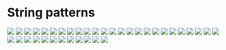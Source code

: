 # String patterns

![](https://github.com/ivantusek/Zend-PHP-Certification/blob/master/string_patterns/001.jpg)
![](https://github.com/ivantusek/Zend-PHP-Certification/blob/master/string_patterns/001_exp.jpg)
![](https://github.com/ivantusek/Zend-PHP-Certification/blob/master/string_patterns/002.jpg)
![](https://github.com/ivantusek/Zend-PHP-Certification/blob/master/string_patterns/002_exp.jpg)
![](https://github.com/ivantusek/Zend-PHP-Certification/blob/master/string_patterns/003.jpg)
![](https://github.com/ivantusek/Zend-PHP-Certification/blob/master/string_patterns/004.jpg)
![](https://github.com/ivantusek/Zend-PHP-Certification/blob/master/string_patterns/005.jpg)
![](https://github.com/ivantusek/Zend-PHP-Certification/blob/master/string_patterns/005_exp1.jpg)
![](https://github.com/ivantusek/Zend-PHP-Certification/blob/master/string_patterns/005_exp2.jpg)
![](https://github.com/ivantusek/Zend-PHP-Certification/blob/master/string_patterns/006.jpg)
![](https://github.com/ivantusek/Zend-PHP-Certification/blob/master/string_patterns/006_exp.jpg)
![](https://github.com/ivantusek/Zend-PHP-Certification/blob/master/string_patterns/007.jpg)
![](https://github.com/ivantusek/Zend-PHP-Certification/blob/master/string_patterns/008.jpg)
![](https://github.com/ivantusek/Zend-PHP-Certification/blob/master/string_patterns/009.jpg)
![](https://github.com/ivantusek/Zend-PHP-Certification/blob/master/string_patterns/009_exp.jpg)
![](https://github.com/ivantusek/Zend-PHP-Certification/blob/master/string_patterns/010.jpg)
![](https://github.com/ivantusek/Zend-PHP-Certification/blob/master/string_patterns/011.jpg)
![](https://github.com/ivantusek/Zend-PHP-Certification/blob/master/string_patterns/012.jpg)
![](https://github.com/ivantusek/Zend-PHP-Certification/blob/master/string_patterns/013.jpg)
![](https://github.com/ivantusek/Zend-PHP-Certification/blob/master/string_patterns/014.jpg)
![](https://github.com/ivantusek/Zend-PHP-Certification/blob/master/string_patterns/014_exp1.jpg)
![](https://github.com/ivantusek/Zend-PHP-Certification/blob/master/string_patterns/014_exp2.jpg)
![](https://github.com/ivantusek/Zend-PHP-Certification/blob/master/string_patterns/015.jpg)
![](https://github.com/ivantusek/Zend-PHP-Certification/blob/master/string_patterns/016.jpg)
![](https://github.com/ivantusek/Zend-PHP-Certification/blob/master/string_patterns/017.jpg)
![](https://github.com/ivantusek/Zend-PHP-Certification/blob/master/string_patterns/017_exp.jpg)
![](https://github.com/ivantusek/Zend-PHP-Certification/blob/master/string_patterns/018.jpg)
![](https://github.com/ivantusek/Zend-PHP-Certification/blob/master/string_patterns/018_exp.jpg)
![](https://github.com/ivantusek/Zend-PHP-Certification/blob/master/string_patterns/019.jpg)
![](https://github.com/ivantusek/Zend-PHP-Certification/blob/master/string_patterns/020.jpg)
![](https://github.com/ivantusek/Zend-PHP-Certification/blob/master/string_patterns/020_exp.jpg)
![](https://github.com/ivantusek/Zend-PHP-Certification/blob/master/string_patterns/021.jpg)
![](https://github.com/ivantusek/Zend-PHP-Certification/blob/master/string_patterns/022.jpg)
![](https://github.com/ivantusek/Zend-PHP-Certification/blob/master/string_patterns/023.jpg)
![](https://github.com/ivantusek/Zend-PHP-Certification/blob/master/string_patterns/023_exp.jpg)
![](https://github.com/ivantusek/Zend-PHP-Certification/blob/master/string_patterns/024.jpg)
![](https://github.com/ivantusek/Zend-PHP-Certification/blob/master/string_patterns/025.jpg)
